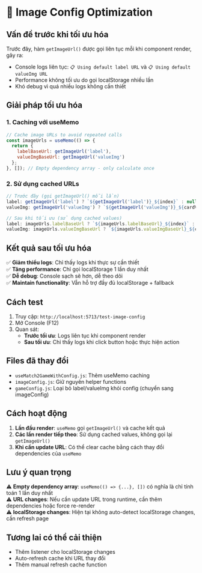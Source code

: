 # 🚀 Image Config Optimization

## Vấn đề trước khi tối ưu hóa

Trước đây, hàm `getImageUrl()` được gọi liên tục mỗi khi component render, gây ra:
- Console logs liên tục: `📋 Using default label URL` và `📋 Using default valueImg URL`
- Performance không tối ưu do gọi localStorage nhiều lần
- Khó debug vì quá nhiều logs không cần thiết

## Giải pháp tối ưu hóa

### 1. **Caching với useMemo**
```javascript
// Cache image URLs to avoid repeated calls
const imageUrls = useMemo(() => {
  return {
    labelBaseUrl: getImageUrl('label'),
    valueImgBaseUrl: getImageUrl('valueImg')
  };
}, []); // Empty dependency array - only calculate once
```

### 2. **Sử dụng cached URLs**
```javascript
// Trước đây (gọi getImageUrl() mỗi lần)
label: getImageUrl('label') ? `${getImageUrl('label')}_${index}` : null,
valueImg: getImageUrl('valueImg') ? `${getImageUrl('valueImg')}_${cardValue}` : null

// Sau khi tối ưu (sử dụng cached values)
label: imageUrls.labelBaseUrl ? `${imageUrls.labelBaseUrl}_${index}` : null,
valueImg: imageUrls.valueImgBaseUrl ? `${imageUrls.valueImgBaseUrl}_${cardValue}` : null
```

## Kết quả sau tối ưu hóa

✅ **Giảm thiểu logs**: Chỉ thấy logs khi thực sự cần thiết  
✅ **Tăng performance**: Chỉ gọi localStorage 1 lần duy nhất  
✅ **Dễ debug**: Console sạch sẽ hơn, dễ theo dõi  
✅ **Maintain functionality**: Vẫn hỗ trợ đầy đủ localStorage + fallback  

## Cách test

1. Truy cập: `http://localhost:5713/test-image-config`
2. Mở Console (F12)
3. Quan sát:
   - **Trước tối ưu**: Logs liên tục khi component render
   - **Sau tối ưu**: Chỉ thấy logs khi click button hoặc thực hiện action

## Files đã thay đổi

- `useMatch2GameWithConfig.js`: Thêm useMemo caching
- `imageConfig.js`: Giữ nguyên helper functions
- `gameConfig.js`: Loại bỏ label/valueImg khỏi config (chuyển sang imageConfig)

## Cách hoạt động

1. **Lần đầu render**: `useMemo` gọi `getImageUrl()` và cache kết quả
2. **Các lần render tiếp theo**: Sử dụng cached values, không gọi lại `getImageUrl()`
3. **Khi cần update URL**: Có thể clear cache bằng cách thay đổi dependencies của `useMemo`

## Lưu ý quan trọng

⚠️ **Empty dependency array**: `useMemo(() => {...}, [])` có nghĩa là chỉ tính toán 1 lần duy nhất  
⚠️ **URL changes**: Nếu cần update URL trong runtime, cần thêm dependencies hoặc force re-render  
⚠️ **localStorage changes**: Hiện tại không auto-detect localStorage changes, cần refresh page  

## Tương lai có thể cải thiện

- Thêm listener cho localStorage changes
- Auto-refresh cache khi URL thay đổi
- Thêm manual refresh cache function